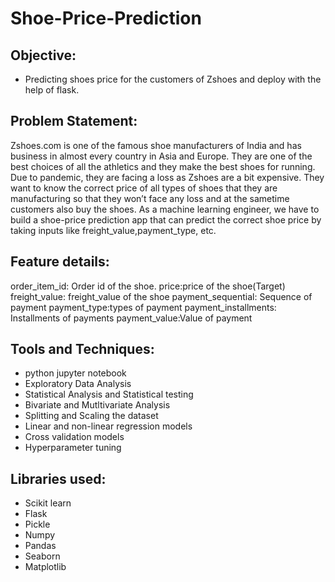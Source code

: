 # Shoe-Price-Prediction

## Objective:
* Predicting shoes price for the customers of Zshoes and deploy with the help of flask.

## Problem Statement:
Zshoes.com is one of the famous shoe manufacturers of India and has business in almost every country in Asia and Europe. They are one of the best choices of all the athletics and they make the best shoes for running. Due to pandemic, they are facing a loss as Zshoes are a bit expensive. They want to know the correct price of all types of shoes that they are manufacturing so that they won’t face any loss and at the sametime customers also buy the shoes. As a machine learning engineer, we have to build a shoe-price prediction app that can predict the correct shoe price by taking inputs like freight_value,payment_type, etc.

## Feature details:
order_item_id: Order id of the shoe.
price:price of the shoe(Target)
freight_value: freight_value of the shoe
payment_sequential: Sequence of payment
payment_type:types of payment
payment_installments: Installments of payments
payment_value:Value of payment

## Tools and Techniques:
* python jupyter notebook
* Exploratory Data Analysis
* Statistical Analysis and Statistical testing
* Bivariate and Mutltivariate Analysis
* Splitting and Scaling the dataset
* Linear and non-linear regression models
* Cross validation models
* Hyperparameter tuning

## Libraries used:
* Scikit learn
* Flask
* Pickle
* Numpy 
* Pandas
* Seaborn
* Matplotlib
